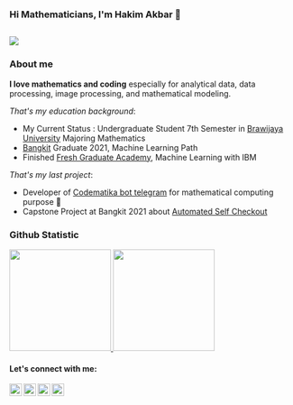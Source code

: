 ### Hi Mathematicians, I'm Hakim Akbar 👋
![](https://komarev.com/ghpvc/?username=hakimakbarmaulana&color=blue&style=flat-square&label=visitors)
---

### About me

**I love mathematics and coding** especially for analytical data, data processing, image processing, and mathematical modeling. 

*That's my education background*:

- My Current Status : Undergraduate Student 7th Semester in [Brawijaya University](https://ub.ac.id/) Majoring Mathematics
- [Bangkit](https://grow.google/intl/id_id/bangkit/) Graduate 2021, Machine Learning Path
- Finished [Fresh Graduate Academy](https://digitalent.kominfo.go.id/), Machine Learning with IBM

*That's my last project*:

- Developer of [Codematika bot telegram](https://t.me/codematikabot) for mathematical computing purpose 🎉
- Capstone Project at Bangkit 2021 about [Automated Self Checkout](https://github.com/hanan221/B21-CAP0454)

### Github Statistic
<p align="left">
<a href="https://github.com/hakimakbarmaulana">
  <img height="180em" src="https://github-readme-stats-eight-theta.vercel.app/api?username=hakimakbarmaulana&show_icons=true&theme=algolia&include_all_commits=true&count_private=true"/>
  <img height="180em" src="https://github-readme-stats-eight-theta.vercel.app/api/top-langs/?username=hakimakbarmaulana&layout=compact&langs_count=6&theme=algolia"/>
</a>
</p>

#### Let's connect with me:

[<img align="left" alt="hakimakbar | Facebook" width="22px" src="https://www.freepnglogos.com/uploads/facebook-logo-13.png" />][facebook]
[<img align="left" alt="hakimakbar | LinkedIn" width="22px" src="https://media-exp1.licdn.com/dms/image/C4D0BAQGyOWvr4W0Pow/company-logo_200_200/0/1590003577120?e=2159024400&v=beta&t=CtsDFVp0TAdwyg73A8F82MohzKpAQy-pUGA13atPG6A" />][linkedin]
[<img align="left" alt="hakimakbar | Instagram" width="22px" src="https://upload.wikimedia.org/wikipedia/commons/thumb/e/e7/Instagram_logo_2016.svg/1200px-Instagram_logo_2016.svg.png" />][instagram]
[<img align="left" alt="hakimakbar | Telegram" width="22px" src="https://upload.wikimedia.org/wikipedia/commons/thumb/8/82/Telegram_logo.svg/1024px-Telegram_logo.svg.png" />][telegram]

<br/>

[facebook]: https://www.facebook.com/profile.php?id=100007099277951
[linkedin]: https://www.linkedin.com/in/mochamad-hakim-akbar-assidiq-maulana-45b2a1216
[instagram]: https://www.instagram.com/hakimakbarmaulana
[telegram]: https://t.me/hakimakbar
